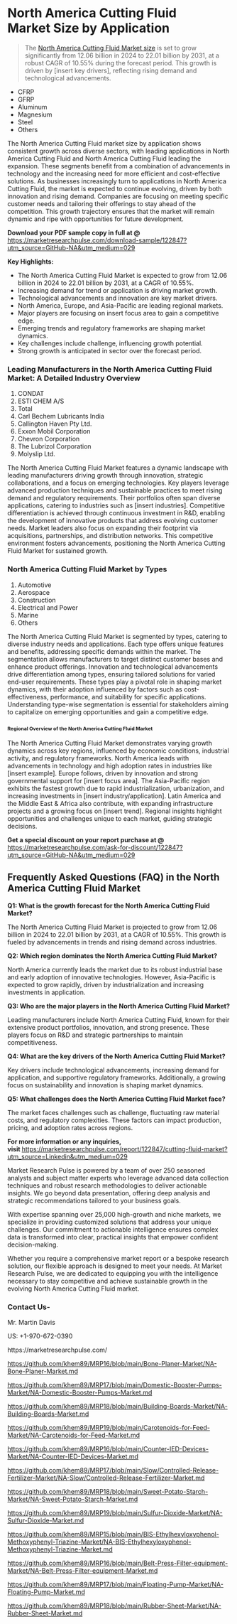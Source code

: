 <h1>North America Cutting Fluid Market&nbsp;Size by Application</h1><blockquote><p>The <a href="https://marketresearchpulse.com/download-sample/122847?utm_source=GitHub-NA&amp;utm_medium=029">North America Cutting Fluid Market size</a> is set to grow significantly from 12.06 billion in 2024 to 22.01 billion by 2031, at a robust CAGR of 10.55% during the forecast period. This growth is driven by [insert key drivers], reflecting rising demand and technological advancements.</p></blockquote><ul><li>CFRP<li> GFRP<li> Aluminum<li> Magnesium<li> Steel<li> Others</li></ul><p>The North America Cutting Fluid market size by application shows consistent growth across diverse sectors, with leading applications in North America Cutting Fluid and North America Cutting Fluid leading the expansion. These segments benefit from a combination of advancements in technology and the increasing need for more efficient and cost-effective solutions. As businesses increasingly turn to applications in North America Cutting Fluid, the market is expected to continue evolving, driven by both innovation and rising demand. Companies are focusing on meeting specific customer needs and tailoring their offerings to stay ahead of the competition. This growth trajectory ensures that the market will remain dynamic and ripe with opportunities for future development.</p><p><strong>Download your PDF sample copy in full at @ </strong><a href="https://marketresearchpulse.com/download-sample/122847?utm_source=GitHub-NA&amp;utm_medium=029">https://marketresearchpulse.com/download-sample/122847?utm_source=GitHub-NA&amp;utm_medium=029</a></p><p><strong>Key Highlights: </strong></p><ul><li>The North America Cutting Fluid Market is expected to grow from 12.06 billion in 2024 to 22.01 billion by 2031, at a CAGR of 10.55%.</li><li>Increasing demand for trend or application is driving market growth.</li><li>Technological advancements and innovation are key market drivers.</li><li>North America, Europe, and Asia-Pacific are leading regional markets.</li><li>Major players are focusing on insert focus area to gain a competitive edge.</li><li>Emerging trends and regulatory frameworks are shaping market dynamics.</li><li>Key challenges include challenge, influencing growth potential.</li><li>Strong growth is anticipated in sector over the forecast period.</li></ul><h3>Leading Manufacturers in the North America Cutting Fluid Market: A Detailed Industry Overview</h3><ol><li>CONDAT</li><li>ESTI CHEM A/S</li><li>Total</li><li>Carl Bechem Lubricants India</li><li>Callington Haven Pty Ltd.</li><li>Exxon Mobil Corporation</li><li>Chevron Corporation</li><li>The Lubrizol Corporation</li><li>Molyslip Ltd.</li></ol><div class="flex max-w-full flex-col flex-grow"><div class="min-h-8 text-message flex w-full flex-col items-end gap-2 whitespace-normal break-words [.text-message+&amp;]:mt-5" dir="auto" data-message-author-role="assistant" data-message-id="fd8432e4-4910-450d-b182-61b7bfb0a01f" data-message-model-slug="gpt-4o"><div class="flex w-full flex-col gap-1 empty:hidden first:pt-[3px]"><div class="markdown prose w-full break-words dark:prose-invert light"><p>The North America Cutting Fluid Market features a dynamic landscape with leading manufacturers driving growth through innovation, strategic collaborations, and a focus on emerging technologies. Key players leverage advanced production techniques and sustainable practices to meet rising demand and regulatory requirements. Their portfolios often span diverse applications, catering to industries such as [insert industries]. Competitive differentiation is achieved through continuous investment in R&amp;D, enabling the development of innovative products that address evolving customer needs. Market leaders also focus on expanding their footprint via acquisitions, partnerships, and distribution networks. This competitive environment fosters advancements, positioning the North America Cutting Fluid Market for sustained growth.</p></div></div></div></div><h3>North America Cutting Fluid Market by Types</h3><ol><li>Automotive<li> Aerospace<li> Construction<li> Electrical and Power<li> Marine<li> Others</li></ol><div class="flex max-w-full flex-col flex-grow"><div class="min-h-8 text-message flex w-full flex-col items-end gap-2 whitespace-normal break-words [.text-message+&amp;]:mt-5" dir="auto" data-message-author-role="assistant" data-message-id="084470be-0bb7-4664-bddf-5156b4f41249" data-message-model-slug="gpt-4o-mini"><div class="flex w-full flex-col gap-1 empty:hidden first:pt-[3px]"><div class="markdown prose w-full break-words dark:prose-invert light"><p>The North America Cutting Fluid Market is segmented by types, catering to diverse industry needs and applications. Each type offers unique features and benefits, addressing specific demands within the market. The segmentation allows manufacturers to target distinct customer bases and enhance product offerings. Innovation and technological advancements drive differentiation among types, ensuring tailored solutions for varied end-user requirements. These types play a pivotal role in shaping market dynamics, with their adoption influenced by factors such as cost-effectiveness, performance, and suitability for specific applications. Understanding type-wise segmentation is essential for stakeholders aiming to capitalize on emerging opportunities and gain a competitive edge.</p></div></div></div></div><h3><span style="font-size: 11px;">Regional Overview of the North America Cutting Fluid Market</span></h3><div class="flex max-w-full flex-col flex-grow"><div class="min-h-8 text-message flex w-full flex-col items-end gap-2 whitespace-normal break-words [.text-message+&amp;]:mt-5" dir="auto" data-message-author-role="assistant" data-message-id="e9038762-ce64-4e30-91c9-9bd413514231" data-message-model-slug="gpt-4o-mini"><div class="flex w-full flex-col gap-1 empty:hidden first:pt-[3px]"><div class="markdown prose w-full break-words dark:prose-invert light"><p>The North America Cutting Fluid Market demonstrates varying growth dynamics across key regions, influenced by economic conditions, industrial activity, and regulatory frameworks. North America leads with advancements in technology and high adoption rates in industries like [insert example]. Europe follows, driven by innovation and strong governmental support for [insert focus area]. The Asia-Pacific region exhibits the fastest growth due to rapid industrialization, urbanization, and increasing investments in [insert industry/application]. Latin America and the Middle East &amp; Africa also contribute, with expanding infrastructure projects and a growing focus on [insert trend]. Regional insights highlight opportunities and challenges unique to each market, guiding strategic decisions.</p></div></div></div></div><p><strong>Get a special discount on your report purchase at @ </strong><a href="https://marketresearchpulse.com/ask-for-discount/122847?utm_source=GitHub-NA&amp;utm_medium=029">https://marketresearchpulse.com/ask-for-discount/122847?utm_source=GitHub-NA&amp;utm_medium=029</a></p><h2>Frequently Asked Questions (FAQ) in the North America Cutting Fluid Market</h2><p><strong>Q1: What is the growth forecast for the North America Cutting Fluid Market?</strong></p><p>The North America Cutting Fluid Market is projected to grow from 12.06 billion in 2024 to 22.01 billion by 2031, at a CAGR of 10.55%. This growth is fueled by advancements in trends and rising demand across industries.</p><p><strong>Q2: Which region dominates the North America Cutting Fluid Market?</strong></p><p>North America currently leads the market due to its robust industrial base and early adoption of innovative technologies. However, Asia-Pacific is expected to grow rapidly, driven by industrialization and increasing investments in application.</p><p><strong>Q3: Who are the major players in the North America Cutting Fluid Market?</strong></p><p>Leading manufacturers include North America Cutting Fluid, known for their extensive product portfolios, innovation, and strong presence. These players focus on R&amp;D and strategic partnerships to maintain competitiveness.</p><p><strong>Q4: What are the key drivers of the North America Cutting Fluid Market?</strong></p><p>Key drivers include technological advancements, increasing demand for application, and supportive regulatory frameworks. Additionally, a growing focus on sustainability and innovation is shaping market dynamics.</p><p><strong>Q5: What challenges does the North America Cutting Fluid Market face?</strong></p><p>The market faces challenges such as challenge, fluctuating raw material costs, and regulatory complexities. These factors can impact production, pricing, and adoption rates across regions.</p><p><strong>For more information or any inquiries, visit&nbsp;</strong><a href="https://marketresearchpulse.com/report/122847/cutting-fluid-market?utm_source=Linkedin&utm_medium=029">https://marketresearchpulse.com/report/122847/cutting-fluid-market?utm_source=Linkedin&utm_medium=029</a></p><p>Market Research Pulse is powered by a team of over 250 seasoned analysts and subject matter experts who leverage advanced data collection techniques and robust research methodologies to deliver actionable insights. We go beyond data presentation, offering deep analysis and strategic recommendations tailored to your business goals.</p><p>With expertise spanning over 25,000 high-growth and niche markets, we specialize in providing customized solutions that address your unique challenges. Our commitment to actionable intelligence ensures complex data is transformed into clear, practical insights that empower confident decision-making.</p><p>Whether you require a comprehensive market report or a bespoke research solution, our flexible approach is designed to meet your needs. At Market Research Pulse, we are dedicated to equipping you with the intelligence necessary to stay competitive and achieve sustainable growth in the evolving North America Cutting Fluid market.</p><h3><strong>Contact Us-</strong></h3><p>Mr. Martin Davis</p><p>US: +1-970-672-0390</p><p>https://marketresearchpulse.com/</p><p><a href="https://github.com/khem89/MRP16/blob/main/Bone-Planer-Market/NA-Bone-Planer-Market.md">https://github.com/khem89/MRP16/blob/main/Bone-Planer-Market/NA-Bone-Planer-Market.md</a></p><p><a href="https://github.com/khem89/MRP17/blob/main/Domestic-Booster-Pumps-Market/NA-Domestic-Booster-Pumps-Market.md">https://github.com/khem89/MRP17/blob/main/Domestic-Booster-Pumps-Market/NA-Domestic-Booster-Pumps-Market.md</a></p><p><a href="https://github.com/khem89/MRP18/blob/main/Building-Boards-Market/NA-Building-Boards-Market.md">https://github.com/khem89/MRP18/blob/main/Building-Boards-Market/NA-Building-Boards-Market.md</a></p><p><a href="https://github.com/khem89/MRP19/blob/main/Carotenoids-for-Feed-Market/NA-Carotenoids-for-Feed-Market.md">https://github.com/khem89/MRP19/blob/main/Carotenoids-for-Feed-Market/NA-Carotenoids-for-Feed-Market.md</a></p><p><a href="https://github.com/khem89/MRP16/blob/main/Counter-IED-Devices-Market/NA-Counter-IED-Devices-Market.md">https://github.com/khem89/MRP16/blob/main/Counter-IED-Devices-Market/NA-Counter-IED-Devices-Market.md</a></p><p><a href="https://github.com/khem89/MRP17/blob/main/Slow/Controlled-Release-Fertilizer-Market/NA-Slow/Controlled-Release-Fertilizer-Market.md">https://github.com/khem89/MRP17/blob/main/Slow/Controlled-Release-Fertilizer-Market/NA-Slow/Controlled-Release-Fertilizer-Market.md</a></p><p><a href="https://github.com/khem89/MRP18/blob/main/Sweet-Potato-Starch-Market/NA-Sweet-Potato-Starch-Market.md">https://github.com/khem89/MRP18/blob/main/Sweet-Potato-Starch-Market/NA-Sweet-Potato-Starch-Market.md</a></p><p><a href="https://github.com/khem89/MRP19/blob/main/Sulfur-Dioxide-Market/NA-Sulfur-Dioxide-Market.md">https://github.com/khem89/MRP19/blob/main/Sulfur-Dioxide-Market/NA-Sulfur-Dioxide-Market.md</a></p><p><a href="https://github.com/khem89/MRP15/blob/main/BIS-Ethylhexyloxyphenol-Methoxyphenyl-Triazine-Market/NA-BIS-Ethylhexyloxyphenol-Methoxyphenyl-Triazine-Market.md">https://github.com/khem89/MRP15/blob/main/BIS-Ethylhexyloxyphenol-Methoxyphenyl-Triazine-Market/NA-BIS-Ethylhexyloxyphenol-Methoxyphenyl-Triazine-Market.md</a></p><p><a href="https://github.com/khem89/MRP16/blob/main/Belt-Press-Filter-equipment-Market/NA-Belt-Press-Filter-equipment-Market.md">https://github.com/khem89/MRP16/blob/main/Belt-Press-Filter-equipment-Market/NA-Belt-Press-Filter-equipment-Market.md</a></p><p><a href="https://github.com/khem89/MRP17/blob/main/Floating-Pump-Market/NA-Floating-Pump-Market.md">https://github.com/khem89/MRP17/blob/main/Floating-Pump-Market/NA-Floating-Pump-Market.md</a></p><p><a href="https://github.com/khem89/MRP18/blob/main/Rubber-Sheet-Market/NA-Rubber-Sheet-Market.md">https://github.com/khem89/MRP18/blob/main/Rubber-Sheet-Market/NA-Rubber-Sheet-Market.md</a></p>

